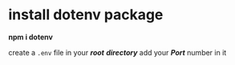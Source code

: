 # install dotenv package 

**npm i dotenv**

create a `.env`   file  in your *__root__* *__directory__* add your ***Port*** number in it
